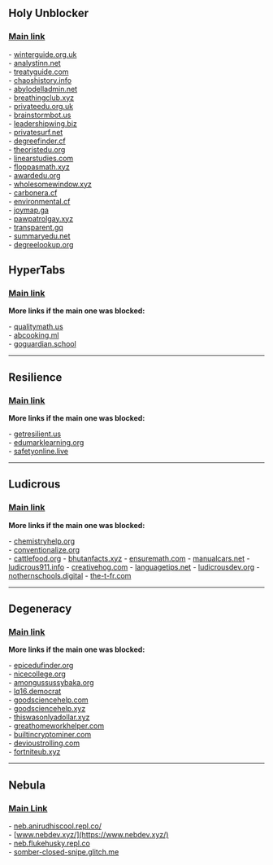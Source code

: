Holy Unblocker
--------------

### [Main link](https://holyubofficial.net/)

\- [winterguide.org.uk](https://winterguide.org.uk/)  
\- [analystinn.net](https://analystinn.net/)  
\- [treatyguide.com](https://treatyguide.com/)  
\- [chaoshistory.info](https://chaoshistory.info/)  
\- [abylodelladmin.net](https://abylodelladmin.net/)  
\- [breathingclub.xyz](https://breathingclub.xyz/)  
\- [privateedu.org.uk](https://privateedu.org.uk/)  
\- [brainstormbot.us](https://brainstormbot.us/)  
\- [leadershipwing.biz](https://leadershipwing.biz/)  
\- [privatesurf.net](https://privatesurf.neht/)  
\- [degreefinder.cf](https://degreefinder.cf/)  
\- [theoristedu.org](https://theoristedu.org/)  
\- [linearstudies.com](https://linearstudies.com/)  
\- [floppasmath.xyz](https://floppasmath.xyz/)  
\- [awardedu.org](https://awardedu.org/)  
\- [wholesomewindow.xyz](https://wholesomewindow.xyz/)  
\- [carbonera.cf](https://carbonera.cf/)  
\- [environmental.cf](https://environmental.cf/)  
\- [joymap.ga](https://joymap.ga/)  
\- [pawpatrolgay.xyz](https://pawpatrolgay.xyz/)  
\- [transparent.gq](https://transparent.gq/)  
\- [summaryedu.net](https://summaryedu.net/)  
\- [degreelookup.org](https://degreelookup.org/)  

HyperTabs
---------

### [Main link](https://titaniumnetwork.org/)

**More links if the main one was blocked:**

\- [qualitymath.us](https://qualitymath.us/)  
\- [abcooking.ml](https://abcooking.ml/)  
\- [goguardian.school](https://goguardian.school)  

* * *

Resilience
----------


### [Main link](https://resilience.cx)

**More links if the main one was blocked:**

\- [getresilient.us](https://getresilient.us)  
\- [edumarklearning.org](https://edumarklearning.org/)  
\- [safetyonline.live](https://safetyonline.live/)  

* * *

Ludicrous
----------


### [Main link](https://ludiub.com/)

**More links if the main one was blocked:**

\- [chemistryhelp.org](https://chemistryhelp.org/)  
\- [conventionalize.org](https://conventionalize.org/)  
\- [cattlefood.org](https://cattlefood.org/)
\- [bhutanfacts.xyz](https://bhutanfacts.xyz/)
\- [ensuremath.com](https://ensuremath.com)
\- [manualcars.net](https://manualcars.net/)
\- [ludicrous911.info](https://ludicrous911.info/)
\- [creativehog.com](https://creativehog.com/)
\- [languagetips.net](https://languagetips.net/)
\- [ludicrousdev.org](https://ludicrousdev.org/)
\- [nothernschools.digital](https://nothernschools.digital/)
\- [the-t-fr.com](https://the-t-fr.com/)

* * *

Degeneracy
----------


### [Main link](https://pleasedontblock.me)

**More links if the main one was blocked:**

\- [epicedufinder.org](https://epicedufinder.org/)  
\- [nicecollege.org](https://nicecollege.org/)  
\- [amongussussybaka.org](https://amongussussybaka.org/)  
\- [lq16.democrat](https://lq16.democrat/)  
\- [goodsciencehelp.com](https://goodsciencehelp.com)  
\- [goodsciencehelp.xyz](https://goodsciencehelp.xyz)  
\- [thiswasonlyadollar.xyz](https://thiswasonlyadollar.xyz)  
\- [greathomeworkhelper.com](https://greathomeworkhelper.com)  
\- [builtincryptominer.com](https://builtincryptominer.com)  
\- [devioustrolling.com](https://devioustrolling.com)  
\- [fortniteub.xyz](https://fortniteub.xyz)  

* * *

Nebula
------

### [Main Link](https://www.nebulaofficial.gq/)

\- [neb.anirudhiscool.repl.co/](https://neb.anirudhiscool.repl.co/)  
\- [www.nebdev.xyz/](https://www.nebdev.xyz/)  
\- [neb.flukehusky.repl.co](https://neb.flukehusky.repl.co/)  
\- [somber-closed-snipe.glitch.me](https://somber-closed-snipe.glitch.me/)  
